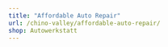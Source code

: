 ```yaml
---
title: "Affordable Auto Repair"
url: /chino-valley/affordable-auto-repair/
shop: Autowerkstatt
---
```

